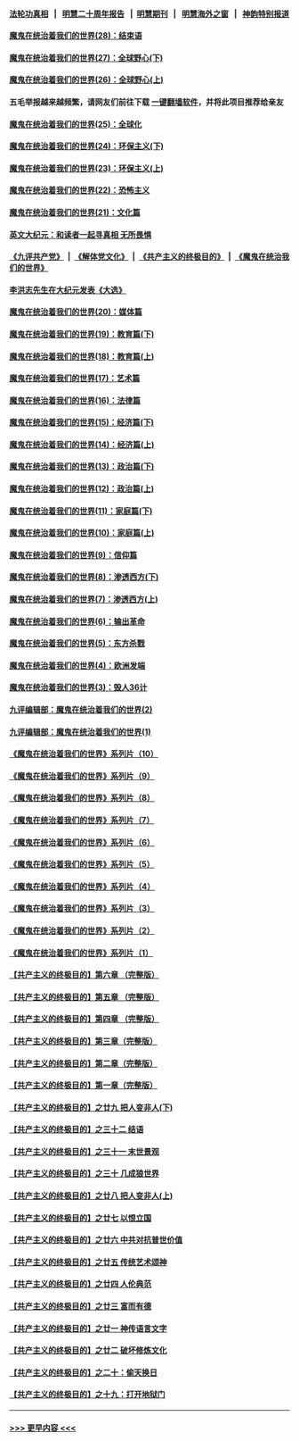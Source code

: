 #### [法轮功真相](https://github.com/gfw-breaker/truth/blob/master/README.md?t=0) &nbsp;&nbsp;|&nbsp;&nbsp; [明慧二十周年报告](https://github.com/gfw-breaker/mh-reports/blob/master/README.md?t=0) &nbsp;&nbsp;|&nbsp;&nbsp;[明慧期刊](https://github.com/gfw-breaker/mh-qikan) &nbsp;&nbsp;|&nbsp;&nbsp; [明慧海外之窗](https://github.com/gfw-breaker/mh-news/blob/master/README.md?t=0) &nbsp;&nbsp;|&nbsp;&nbsp; [神韵特别报道](https://github.com/gfw-breaker/mh-news/blob/master/shenyun.md?t=0)
#### [魔鬼在统治着我们的世界(28)：结束语](../pages/nsc422/n10936246.md?t=06171051) 
#### [魔鬼在统治着我们的世界(27)：全球野心(下)](../pages/nsc422/n10928319.md?t=06171051) 
#### [魔鬼在统治着我们的世界(26)：全球野心(上)](../pages/nsc422/n10900318.md?t=06171051) 
#### 五毛举报越来越频繁，请网友们前往下载 [一键翻墙软件](https://github.com/gfw-breaker/ssr-accounts)，并将此项目推荐给亲友
#### [魔鬼在统治着我们的世界(25)：全球化](../pages/nsc422/n10788205.md?t=06171051) 
#### [魔鬼在统治着我们的世界(24)：环保主义(下)](../pages/nsc422/n10695307.md?t=06171051) 
#### [魔鬼在统治着我们的世界(23)：环保主义(上)](../pages/nsc422/n10688613.md?t=06171051) 
#### [魔鬼在统治着我们的世界(22)：恐怖主义](../pages/nsc422/n10614727.md?t=06171051) 
#### [魔鬼在统治着我们的世界(21)：文化篇](../pages/nsc422/n10597706.md?t=06171051) 
#### [英文大纪元：和读者一起寻真相 无所畏惧](../pages/nsc422/n12542027.md?t=06171051) 
#### [《九评共产党》](https://github.com/begood0513/9ping.md/blob/master/README.md) &nbsp;|&nbsp; [《解体党文化》](../../../../jtdwh.md/blob/master/README.md)  &nbsp;|&nbsp; [《共产主义的终极目的》](../../../../gczydzjmd.md/blob/master/README.md) &nbsp;|&nbsp; [《魔鬼在统治我们的世界》](../../../../mgztzwmdsj.md/blob/master/README.md) 
#### [李洪志先生在大纪元发表《大选》](../pages/nsc422/n12534746.md?t=06171051) 
#### [魔鬼在统治着我们的世界(20)：媒体篇](../pages/nsc422/n10586579.md?t=06171051) 
#### [魔鬼在统治着我们的世界(19)：教育篇(下)](../pages/nsc422/n10564808.md?t=06171051) 
#### [魔鬼在统治着我们的世界(18)：教育篇(上)](../pages/nsc422/n10526970.md?t=06171051) 
#### [魔鬼在统治着我们的世界(17)：艺术篇](../pages/nsc422/n10499093.md?t=06171051) 
#### [魔鬼在统治着我们的世界(16)：法律篇](../pages/nsc422/n10485969.md?t=06171051) 
#### [魔鬼在统治着我们的世界(15)：经济篇(下)](../pages/nsc422/n10469975.md?t=06171051) 
#### [魔鬼在统治着我们的世界(14)：经济篇(上)](../pages/nsc422/n10457370.md?t=06171051) 
#### [魔鬼在统治着我们的世界(13)：政治篇(下)](../pages/nsc422/n10448270.md?t=06171051) 
#### [魔鬼在统治着我们的世界(12)：政治篇(上)](../pages/nsc422/n10444576.md?t=06171051) 
#### [魔鬼在统治着我们的世界(11)：家庭篇(下)](../pages/nsc422/n10440961.md?t=06171051) 
#### [魔鬼在统治着我们的世界(10)：家庭篇(上)](../pages/nsc422/n10435448.md?t=06171051) 
#### [魔鬼在统治着我们的世界(9)：信仰篇](../pages/nsc422/n10432159.md?t=06171051) 
#### [魔鬼在统治着我们的世界(8)：渗透西方(下)](../pages/nsc422/n10429603.md?t=06171051) 
#### [魔鬼在统治着我们的世界(7)：渗透西方(上)](../pages/nsc422/n10426013.md?t=06171051) 
#### [魔鬼在统治着我们的世界(6)：输出革命](../pages/nsc422/n10421536.md?t=06171051) 
#### [魔鬼在统治着我们的世界(5)：东方杀戮](../pages/nsc422/n10417707.md?t=06171051) 
#### [魔鬼在统治着我们的世界(4)：欧洲发端](../pages/nsc422/n10414890.md?t=06171051) 
#### [魔鬼在统治着我们的世界(3)：毁人36计](../pages/nsc422/n10411583.md?t=06171051) 
#### [九评编辑部：魔鬼在统治着我们的世界(2)](../pages/nsc422/n10410036.md?t=06171051) 
#### [九评编辑部：魔鬼在统治着我们的世界(1)](../pages/nsc422/n10406825.md?t=06171051) 
#### [《魔鬼在统治着我们的世界》系列片（10）](../pages/nsc422/n12292670.md?t=06171051) 
#### [《魔鬼在统治着我们的世界》系列片（9）](../pages/nsc422/n12290859.md?t=06171051) 
#### [《魔鬼在统治着我们的世界》系列片（8）](../pages/nsc422/n12287445.md?t=06171051) 
#### [《魔鬼在统治着我们的世界》系列片（7）](../pages/nsc422/n12283425.md?t=06171051) 
#### [《魔鬼在统治着我们的世界》系列片（6）](../pages/nsc422/n12282314.md?t=06171051) 
#### [《魔鬼在统治着我们的世界》系列片（5）](../pages/nsc422/n12281419.md?t=06171051) 
#### [《魔鬼在统治着我们的世界》系列片（4）](../pages/nsc422/n12274024.md?t=06171051) 
#### [《魔鬼在统治着我们的世界》系列片（3）](../pages/nsc422/n12271322.md?t=06171051) 
#### [《魔鬼在统治着我们的世界》系列片（2）](../pages/nsc422/n12269049.md?t=06171051) 
#### [《魔鬼在统治着我们的世界》系列片（1）](../pages/nsc422/n12267575.md?t=06171051) 
#### [【共产主义的终极目的】第六章 （完整版）](../pages/nsc422/n11428913.md?t=06171051) 
#### [【共产主义的终极目的】第五章 （完整版）](../pages/nsc422/n11428912.md?t=06171051) 
#### [【共产主义的终极目的】第四章 （完整版）](../pages/nsc422/n11428907.md?t=06171051) 
#### [【共产主义的终极目的】第三章（完整版）](../pages/nsc422/n11428848.md?t=06171051) 
#### [【共产主义的终极目的】第二章（完整版）](../pages/nsc422/n11428831.md?t=06171051) 
#### [【共产主义的终极目的】第一章（完整版）](../pages/nsc422/n11417651.md?t=06171051) 
#### [【共产主义的终极目的】之廿九 把人变非人(下)](../pages/nsc422/n11344140.md?t=06171051) 
#### [【共产主义的终极目的】之三十二 结语](../pages/nsc422/n11360535.md?t=06171051) 
#### [【共产主义的终极目的】之三十一 末世景观](../pages/nsc422/n11351129.md?t=06171051) 
#### [【共产主义的终极目的】之三十 几成狼世界](../pages/nsc422/n11348280.md?t=06171051) 
#### [【共产主义的终极目的】之廿八 把人变非人(上)](../pages/nsc422/n11340492.md?t=06171051) 
#### [【共产主义的终极目的】之廿七 以恨立国](../pages/nsc422/n11336944.md?t=06171051) 
#### [【共产主义的终极目的】之廿六 中共对抗普世价值](../pages/nsc422/n11324785.md?t=06171051) 
#### [【共产主义的终极目的】之廿五 传统艺术颂神](../pages/nsc422/n11296396.md?t=06171051) 
#### [【共产主义的终极目的】之廿四 人伦典范](../pages/nsc422/n11296397.md?t=06171051) 
#### [【共产主义的终极目的】之廿三 富而有德](../pages/nsc422/n11283598.md?t=06171051) 
#### [【共产主义的终极目的】之廿一 神传语言文字](../pages/nsc422/n11263265.md?t=06171051) 
#### [【共产主义的终极目的】之廿二 破坏修炼文化](../pages/nsc422/n11245728.md?t=06171051) 
#### [【共产主义的终极目的】之二十：偷天换日](../pages/nsc422/n11238846.md?t=06171051) 
#### [【共产主义的终极目的】之十九：打开地狱门](../pages/nsc422/n11206376.md?t=06171051) 

----
#### [ >>> 更早内容 <<< ](../indexes/nsc422-earlier.md)
